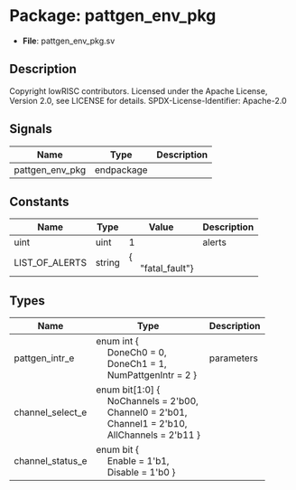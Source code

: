 # Package: pattgen_env_pkg

- **File**: pattgen_env_pkg.sv
## Description

Copyright lowRISC contributors.
 Licensed under the Apache License, Version 2.0, see LICENSE for details.
 SPDX-License-Identifier: Apache-2.0
 

## Signals

| Name            | Type       | Description |
| --------------- | ---------- | ----------- |
| pattgen_env_pkg | endpackage |             |
## Constants

| Name           | Type   | Value                                               | Description |
| -------------- | ------ | --------------------------------------------------- | ----------- |
| uint           | uint   | 1                                                   | alerts      |
| LIST_OF_ALERTS | string | {<br><span style="padding-left:20px">"fatal_fault"} |             |
## Types

| Name             | Type                                                                                                                                                                                                                                                                       | Description |
| ---------------- | -------------------------------------------------------------------------------------------------------------------------------------------------------------------------------------------------------------------------------------------------------------------------- | ----------- |
| pattgen_intr_e   | enum int {<br><span style="padding-left:20px">     DoneCh0        = 0,<br><span style="padding-left:20px">     DoneCh1        = 1,<br><span style="padding-left:20px">     NumPattgenIntr = 2   }                                                                          | parameters  |
| channel_select_e | enum bit[1:0] {<br><span style="padding-left:20px">     NoChannels   = 2'b00,<br><span style="padding-left:20px">     Channel0     = 2'b01,<br><span style="padding-left:20px">     Channel1     = 2'b10,<br><span style="padding-left:20px">     AllChannels  = 2'b11   } |             |
| channel_status_e | enum bit {<br><span style="padding-left:20px">     Enable      = 1'b1,<br><span style="padding-left:20px">     Disable     = 1'b0   }                                                                                                                                      |             |

